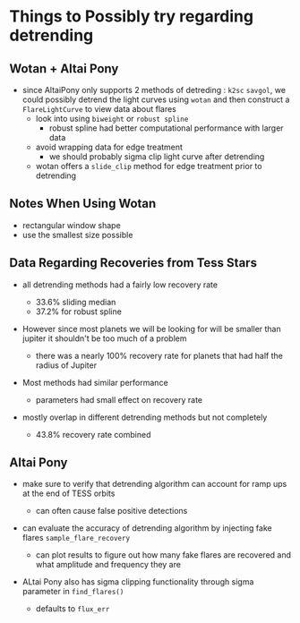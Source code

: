 # Things to Possibly try regarding detrending

## Wotan + Altai Pony

- since AltaiPony only supports 2 methods of detreding : `k2sc` `savgol`, we could possibly detrend the light curves using `wotan` and then construct a `FlareLightCurve` to view data about flares
  - look into using `biweight` or `robust spline`
    - robust spline had better computational performance with larger data
  - avoid wrapping data for edge treatment
    - we should probably sigma clip light curve after detrending
  - wotan offers a `slide_clip` method for edge treatment prior to detrending 

## Notes When Using Wotan

- rectangular window shape
- use the smallest size possible

## Data Regarding Recoveries from Tess Stars

- all detrending methods had a fairly low recovery rate
  - 33.6% sliding median
  - 37.2% for robust spline

- However since most planets we will be looking for will be smaller than jupiter it shouldn't be too much of a problem
  - there was a nearly 100% recovery rate for planets that had half the radius of Jupiter

- Most methods had similar performance
  - parameters had small effect on recovery rate

- mostly overlap in different detrending methods but not completely
  - 43.8% recovery rate combined

## Altai Pony

- make sure to verify that detrending algorithm can account for ramp ups at the end of TESS orbits
  - can often cause false positive detections

- can evaluate the accuracy of detrending algorithm by injecting fake flares `sample_flare_recovery`
  - can plot results to figure out how many fake flares are recovered and what amplitude and frequency they are

- ALtai Pony also has sigma clipping functionality through sigma parameter in `find_flares()`
  - defaults to `flux_err`
